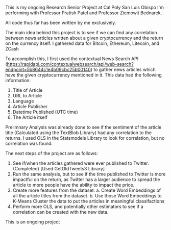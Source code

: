 This is my ongoing Research Senior Project at Cal Poly San Luis Obispo I'm performing with Professor Pratish Patel and Professor Ziemowit Bednarek.

All code thus far has been written by me exclusively.

The main idea behind this project is to see if we can find any correlation between news articles written about a given cryptocurrency and the return on the currency itself. I gathered data for Bitcoin, Ethereum, Litecoin, and ZCash

To accomplish this, I first used the contextual News Search API (https://rapidapi.com/contextualwebsearch/api/web-search?endpoint=5b8644c1e4b09cbc25b00140) to gather news articles which have the given cryptocurrency mentioned in it. This data had the following information:

1. Title of Article
2. URL to Article
3. Language
4. Article Publisher
5. Datetime Published (UTC time)
6. The Article itself

Prelimnary Analysis was already done to see if the sentiment of the article title (Calculated using the TextBlob Library) had any correlation to the returns. I used OLS in the Statsmodels Library to look for correlation, but no correlation was found.

The next steps of the project are as follows:
1. See if/when the articles gathered were ever published to Twitter. (Completed) [Used GetOldTweets3 Library]
2. Run the same analysis, but to see if the time published to Twitter is more impactful on the return, as Twitter has a larger audience to spread the article to more people have the ability to impact the price.
3. Create more features from the dataset.
  a. Create Word Embeddings of all the article titles from the dataset.
  b. Use those Word Embeddings to K-Means Cluster the data to put the articles in meaningful classifactions
4. Perform more OLS, and potentially other estimators to see if a correlation can be created with the new data.

This is an ongoing project 
